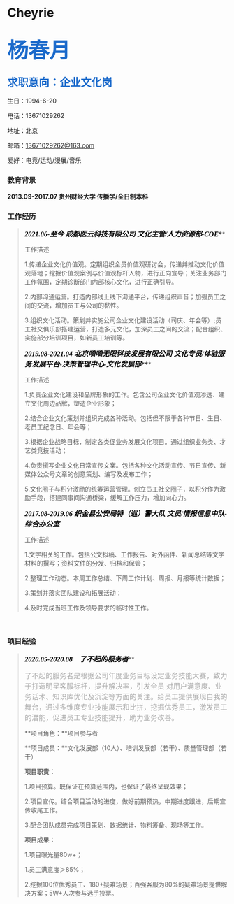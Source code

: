 # Cheyrie

## <font face="微软雅黑" color=#1b6acb size=7>杨春月</font>

### <font face="微软雅黑" color=#1b6acb size=5>求职意向：企业文化岗</font>

生日：1994-6-20

电话：13671029262

地址：北京

邮箱：13671029262@163.com

爱好：电竞/运动/漫展/音乐



### 教育背景

**2013.09-2017.07	贵州财经大学	传播学/全日制本科**



### 工作经历

> *<font face="微软雅黑" color=black size=3>**2021.06-至今          成都医云科技有限公司          文化主管/人力资源部-COE****</font>*
>
> 工作描述
>
> 1.传递企业文化价值观。定期组织全员价值观研讨会，传递并推动文化价值观落地；挖掘价值观案例与价值观标杆人物，进行正向宣导；关注业务部门工作氛围，定期诊断部门内部核心文化，进行正确引导。
>
> 2.内部沟通运营。打造内部线上线下沟通平台，传递组织声音；加强员工之间的交流，增加员工与公司的黏性。
>
> 3.组织文化活动。策划并实施公司企业文化建设活动（司庆、年会等）;员工社交俱乐部搭建运营，打造多元文化，加深员工之间的交流；配合组织、实施部分培训项目，如新员工培训等。
>
> 
>
> *<font face="微软雅黑" color=black size=3>**2019.08-2021.04          北京嘀嘀无限科技发展有限公司          文化专员/体验服务发展平台-决策管理中心-文化发展部*****</font>*
>
> 工作描述
>
> 1.负责企业文化建设和品牌形象的工作。包含公司企业文化价值观渗透、建立文化周边品牌，塑造企业形象；
>
> 2.结合企业文化策划并组织完成各种活动。包括但不限于各种节日、生日、老员工纪念日、年会等；
>
> 3.根据企业战略目标，制定各类促业务发展文化项目。通过组织业务类、才艺类竞技活动；
>
> 4.负责撰写企业文化日常宣传文案。包括各种文化活动宣传、节日宣传、新媒体公众号文章的创意策划、编写及发布工作；
>
> 5.文化圈子与积分激励的统筹运营管理。创立员工社交圈子，以积分作为激励手段，搭建同事间沟通桥梁，缓解工作压力，增加向心力。
>
> 
>
> *<font face="微软雅黑" color=black size=3>**2017.08-2019.06          织金县公安局特（巡）警大队          文员/情报信息中队-综合办公室**</font>*
>
> 工作描述
>
> 1.文字相关的工作。包括公文拟稿、工作报告、对外函件、新闻总结等文字材料的撰写；资料文件的分发、归档和保管；
>
> 2.整理工作动态。本周工作总结、下周工作计划、周报、月报等统计数据；
>
> 3.策划并落实团队建设和拓展活动；
>
> 4.及时完成当班工作及领导要求的临时性工作。

​      

### 项目经验

>  *<font face="微软雅黑" color=black size=3>**2020.05-2020.08    了不起的服务者**</font>***	
>
>  <font face="微软雅黑" color=#a9a9a9 size=3>了不起的服务者是根据公司年度业务目标设定业务技能大赛，致力于打造明星客服标杆，提升解决率，引发全员    对用户满意度、业务话术、知识库优化及沉淀等方面的关注。给员工提供展现自我的舞台，通过多维度专业技能展示和比拼，挖掘优秀员工，激发员工的潜能，促进员工专业技能提升，助力业务改善。</font>
>
>  **项目角色：**项目参与者
>
>  **项目成员：**文化发展部（10人）、培训发展部（若干）、质量管理部（若干） 
>
>  **项目职责：**
>
>  1.项目预算。既保证在预算范围内，也保证了最终呈现效果；
>
>  2.项目宣传。结合项目活动的进度，做好前期预热，中期进度跟进，后期宣传收尾工作。
>
>  3.配合团队成员完成项目策划、数据统计、物料筹备、现场等工作。
>
>  **项目成果：**
>
>  1.项目曝光量80w+；
>
>  1.员工满意度＞85%；
>
>  2.挖掘100位优秀员工、180+疑难场景；百强客服为80%的疑难场景提供解决方案；5W+人次参与选手投票。

